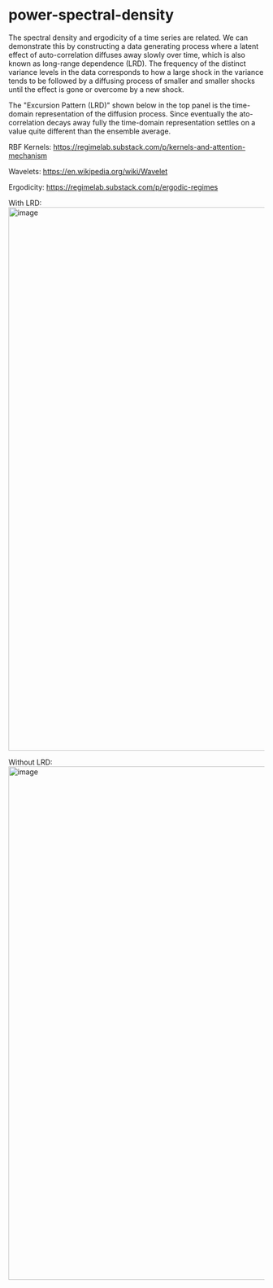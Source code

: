 # power-spectral-density

The spectral density and ergodicity of a time series are related. We can demonstrate this by constructing a data generating process where a latent effect of auto-correlation diffuses away slowly over time, which is also known as long-range dependence (LRD). The frequency of the distinct variance levels in the data corresponds to how a large shock in the variance tends to be followed by a diffusing process of smaller and smaller shocks until the effect is gone or overcome by a new shock. 

The "Excursion Pattern (LRD)" shown below in the top panel is the time-domain representation of the diffusion process. Since eventually the ato-correlation decays away fully the time-domain representation settles on a value quite different than the ensemble average. 

RBF Kernels: 
https://regimelab.substack.com/p/kernels-and-attention-mechanism

Wavelets:
https://en.wikipedia.org/wiki/Wavelet

Ergodicity: 
https://regimelab.substack.com/p/ergodic-regimes

With LRD:
<img width="1068" alt="image" src="https://github.com/regime-lab/power-spectral-density/assets/114866071/0bcf8c16-d6b2-4de7-88a0-ace9a51d0560">

Without LRD: 
<img width="1009" alt="image" src="https://github.com/regime-lab/power-spectral-density/assets/114866071/cec9ce0a-2c58-42c7-a22d-cf7338df63ca">
